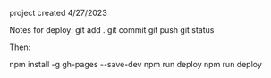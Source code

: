 project created 4/27/2023




Notes for deploy: 
git add .
git commit
git push 
git status

Then:

npm install -g gh-pages --save-dev
npm run deploy
npm run deploy